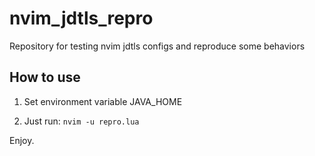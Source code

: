 # nvim_jdtls_repro
Repository for testing nvim jdtls configs and reproduce some behaviors


## How to use

1. Set environment variable JAVA_HOME

2. Just run: `nvim -u repro.lua`

Enjoy.
